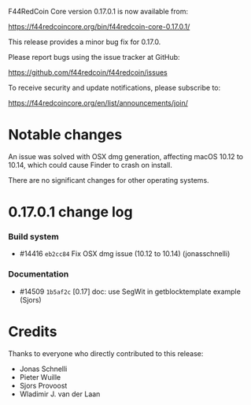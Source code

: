 F44RedCoin Core version 0.17.0.1 is now available from:

  <https://f44redcoincore.org/bin/f44redcoin-core-0.17.0.1/>

This release provides a minor bug fix for 0.17.0.

Please report bugs using the issue tracker at GitHub:

  <https://github.com/f44redcoin/f44redcoin/issues>

To receive security and update notifications, please subscribe to:

  <https://f44redcoincore.org/en/list/announcements/join/>

Notable changes
===============

An issue was solved with OSX dmg generation, affecting macOS 10.12 to 10.14,
which could cause Finder to crash on install.

There are no significant changes for other operating systems.

0.17.0.1 change log
===================

### Build system
- #14416 `eb2cc84` Fix OSX dmg issue (10.12 to 10.14) (jonasschnelli)

### Documentation
- #14509 `1b5af2c` [0.17] doc: use SegWit in getblocktemplate example (Sjors)

Credits
=======

Thanks to everyone who directly contributed to this release:

- Jonas Schnelli
- Pieter Wuille
- Sjors Provoost
- Wladimir J. van der Laan

